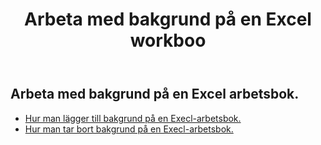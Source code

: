 ﻿---
title: Arbeta med bakgrund på en Excel workboo
second_title: Aspose.Cells Cloud Documen
linktitle: Bakgrund
type: docs
url: /sv/workbook/background/
keywords: Working with background an Excel workbook
description: Aspose.Cells Cloud REST API stöd för att arbeta med bakgrund på en Excel arbetsbok. SDK stöder olika utvecklingsspråk. De inkluderar Android, C#, Go, Java, NodeJS, Perl, PHP, Python, Ruby och swift
weight: 100
---
## Arbeta med bakgrund på en Excel arbetsbok.

- [Hur man lägger till bakgrund på en Execl-arbetsbok.](/cells/sv/workbook/background/add/)
- [Hur man tar bort bakgrund på en Execl-arbetsbok.](/cells/sv/workbook/background/delete/)
